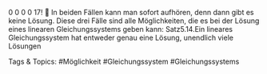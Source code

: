 0 0 0 0 17!

In beiden Fällen kann man sofort aufhören, denn dann gibt es keine Lösung. Diese drei Fälle sind alle
Möglichkeiten, die es bei der Lösung eines linearen Gleichungssystems geben kann:
Satz5.14.Ein lineares Gleichungssystem hat entweder genau eine Lösung, unendlich viele Lösungen

   Tags & Topics:
   #Möglichkeit
   #Gleichungssystem
   #Gleichungssystems